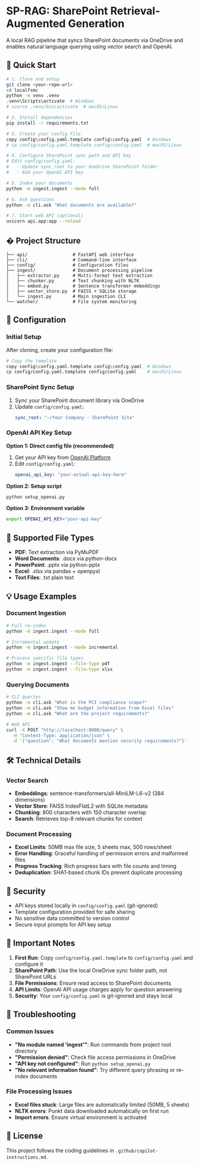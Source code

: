 # SP-RAG: SharePoint Retrieval-Augmented Generation

A local RAG pipeline that syncs SharePoint documents via OneDrive and enables natural language querying using vector search and OpenAI.

## 🚀 Quick Start

```bash
# 1. Clone and setup
git clone <your-repo-url>
cd localfsmc
python -m venv .venv
.venv\Scripts\activate  # Windows
# source .venv/bin/activate  # macOS/Linux

# 2. Install dependencies
pip install -r requirements.txt

# 3. Create your config file
copy config\config.yaml.template config\config.yaml  # Windows
# cp config/config.yaml.template config/config.yaml  # macOS/Linux

# 4. Configure SharePoint sync path and API key
# Edit config/config.yaml:
#   - Update sync_root to your OneDrive SharePoint folder
#   - Add your OpenAI API key

# 5. Index your documents
python -m ingest.ingest --mode full

# 6. Ask questions
python -m cli.ask "What documents are available?"

# 7. Start web API (optional)
uvicorn api.app:app --reload
```

## � Project Structure

```
├── api/                 # FastAPI web interface
├── cli/                 # Command-line interface
├── config/              # Configuration files
├── ingest/              # Document processing pipeline
│   ├── extractor.py     # Multi-format text extraction
│   ├── chunker.py       # Text chunking with NLTK
│   ├── embed.py         # Sentence transformer embeddings
│   ├── vector_store.py  # FAISS + SQLite storage
│   └── ingest.py        # Main ingestion CLI
└── watcher/             # File system monitoring
```

## 🔧 Configuration

### Initial Setup
After cloning, create your configuration file:
```bash
# Copy the template
copy config\config.yaml.template config\config.yaml  # Windows
cp config/config.yaml.template config/config.yaml    # macOS/Linux
```

### SharePoint Sync Setup
1. Sync your SharePoint document library via OneDrive
2. Update `config/config.yaml`:
   ```yaml
   sync_root: "~/Your Company - SharePoint Site"
   ```

### OpenAI API Key Setup
**Option 1: Direct config file (recommended)**
1. Get your API key from [OpenAI Platform](https://platform.openai.com/api-keys)
2. Edit `config/config.yaml`:
   ```yaml
   openai_api_key: "your-actual-api-key-here"
   ```

**Option 2: Setup script**
```bash
python setup_openai.py
```

**Option 3: Environment variable**
```bash
export OPENAI_API_KEY="your-api-key"
```

## 📄 Supported File Types

- **PDF**: Text extraction via PyMuPDF
- **Word Documents**: .docx via python-docx
- **PowerPoint**: .pptx via python-pptx  
- **Excel**: .xlsx via pandas + openpyxl
- **Text Files**: .txt plain text

## 💡 Usage Examples

### Document Ingestion
```bash
# Full re-index
python -m ingest.ingest --mode full

# Incremental update
python -m ingest.ingest --mode incremental

# Process specific file types
python -m ingest.ingest --file-type pdf
python -m ingest.ingest --file-type xlsx
```

### Querying Documents
```bash
# CLI queries
python -m cli.ask "What is the PCI compliance scope?"
python -m cli.ask "Show me budget information from Excel files"
python -m cli.ask "What are the project requirements?"

# Web API
curl -X POST "http://localhost:8000/query" \
  -H "Content-Type: application/json" \
  -d '{"question": "What documents mention security requirements?"}'
```

## 🛠 Technical Details

### Vector Search
- **Embeddings**: sentence-transformers/all-MiniLM-L6-v2 (384 dimensions)
- **Vector Store**: FAISS IndexFlatL2 with SQLite metadata
- **Chunking**: 800 characters with 150 character overlap
- **Search**: Retrieves top-8 relevant chunks for context

### Document Processing
- **Excel Limits**: 50MB max file size, 5 sheets max, 500 rows/sheet
- **Error Handling**: Graceful handling of permission errors and malformed files
- **Progress Tracking**: Rich progress bars with file counts and timing
- **Deduplication**: SHA1-based chunk IDs prevent duplicate processing

## 🔐 Security

- API keys stored locally in `config/config.yaml` (git-ignored)
- Template configuration provided for safe sharing
- No sensitive data committed to version control
- Secure input prompts for API key setup

## 🚨 Important Notes

1. **First Run**: Copy `config/config.yaml.template` to `config/config.yaml` and configure it
2. **SharePoint Path**: Use the local OneDrive sync folder path, not SharePoint URLs
3. **File Permissions**: Ensure read access to SharePoint documents
4. **API Limits**: OpenAI API usage charges apply for question answering
5. **Security**: Your `config/config.yaml` is git-ignored and stays local

## 🛟 Troubleshooting

### Common Issues
- **"No module named 'ingest'"**: Run commands from project root directory
- **"Permission denied"**: Check file access permissions in OneDrive
- **"API key not configured"**: Run `python setup_openai.py`
- **"No relevant information found"**: Try different query phrasing or re-index documents

### File Processing Issues
- **Excel files stuck**: Large files are automatically limited (50MB, 5 sheets)
- **NLTK errors**: Punkt data downloaded automatically on first run
- **Import errors**: Ensure virtual environment is activated

## 📜 License

This project follows the coding guidelines in `.github/copilot-instructions.md`.
